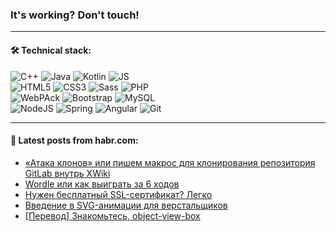 ### It's working? Don't touch!

---

#### 🛠️ Technical stack:

![C++](https://img.shields.io/badge/C++-informational?logo=c%2B%2B&style=flat&logoColor=white&color=9C033A)
![Java](https://img.shields.io/badge/Java-informational?logo=java&style=flat&logoColor=white&color=007396)
![Kotlin](https://img.shields.io/badge/Kotlin-informational?logo=Kotlin&style=flat&logoColor=white&color=0095D5)
![JS](https://img.shields.io/badge/JS-informational?logo=javaScript&style=flat&logoColor=black&color=F7Df1E) <br>
![HTML5](https://img.shields.io/badge/HTML5-informational?logo=html5&style=flat&logoColor=white&color=E34F26)
![CSS3](https://img.shields.io/badge/CSS3-informational?logo=css3&style=flat&logoColor=white&color=157286)
![Sass](https://img.shields.io/badge/Saas-informational?logo=sass&style=flat&logoColor=white&color=hotpink)
![PHP](https://img.shields.io/badge/PHP-informational?logo=php&style=flat&logoColor=white&color=777BB4) <br>
![WebPAck](https://img.shields.io/badge/WebPack-informational?logo=webPack&style=flat&logoColor=white&color=FF6F00)
![Bootstrap](https://img.shields.io/badge/Bootstrap-informational?logo=Bootstrap&style=flat&logoColor=white&color=7952B3)
![MySQL](https://img.shields.io/badge/MySQL-informational?logo=MySQL&style=flat&logoColor=white&color=00f) <br>
![NodeJS](https://img.shields.io/badge/NodeJS-informational?logo=node.js&style=flat&logoColor=white&color=43853D)
![Spring](https://img.shields.io/badge/Spring-informational?logo=Spring&style=flat&logoColor=white&color=0A9EDC)
![Angular](https://img.shields.io/badge/Vue-informational?logo=vue.js&style=flat&logoColor=white&color=red)
![Git](https://img.shields.io/badge/Git-informational?logo=git&style=flat&logoColor=white&color=darkorange)

___

#### 💬 Latest posts from habr.com:

<!-- BLOG-POST-LIST:START -->
- [«Атака клонов» или пишем макрос для клонирования репозитория GitLab внутрь XWiki](https://habr.com/ru/post/667166/?utm_source=habrahabr&utm_medium=rss&utm_campaign=667166)
- [Wordle или как выиграть за 6 ходов](https://habr.com/ru/post/667170/?utm_source=habrahabr&utm_medium=rss&utm_campaign=667170)
- [Нужен бесплатный SSL-сертификат? Легко](https://habr.com/ru/post/667158/?utm_source=habrahabr&utm_medium=rss&utm_campaign=667158)
- [Введение в SVG-анимации для верстальщиков](https://habr.com/ru/post/667116/?utm_source=habrahabr&utm_medium=rss&utm_campaign=667116)
- [[Перевод] Знакомьтесь, object-view-box](https://habr.com/ru/post/667134/?utm_source=habrahabr&utm_medium=rss&utm_campaign=667134)
<!-- BLOG-POST-LIST:END -->
